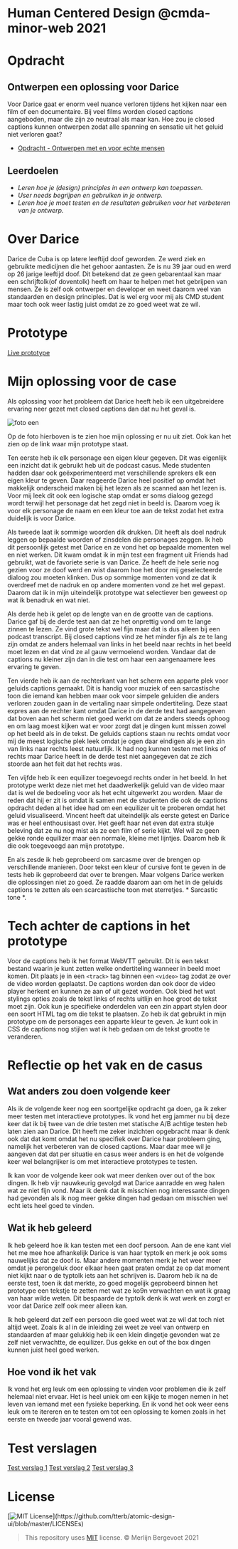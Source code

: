 # Human Centered Design @cmda-minor-web 2021

# Opdracht

## Ontwerpen een oplossing voor Darice

Voor Darice gaat er enorm veel nuance verloren tijdens het kijken naar een film of een documentaire. Bij veel films worden closed captions aangeboden, maar die zijn zo neutraal als maar kan. Hoe zou je closed captions kunnen ontwerpen zodat alle spanning en sensatie uit het geluid niet verloren gaat?

- [Opdracht - Ontwerpen met en voor echte mensen](course/Opdracht.md)

## Leerdoelen

- _Leren hoe je (design) principles in een ontwerp kan toepassen._
- _User needs begrijpen en gebruiken in je ontwerp._
- _Leren hoe je moet testen en de resultaten gebruiken voor het verbeteren van je ontwerp._

# Over Darice

Darice de Cuba is op latere leeftijd doof geworden. Ze werd ziek en gebruikte medicijnen die het gehoor aantasten. Ze is nu 39 jaar oud en werd op 26 jarige leeftijd doof. Dit betekend dat ze geen gebarentaal kan maar een schrijftolk(of doventolk) heeft om haar te helpen met het gebrijpen van mensen. Ze is zelf ook ontwerper en developer en weet daarom veel van standaarden en design principles. Dat is wel erg voor mij als CMD student maar toch ook weer lastig juist omdat ze zo goed weet wat ze wil. 

# Prototype

[Live prototype](https://mbergevoet.github.io/human-centered-design-2021/)

# Mijn oplossing voor de case

Als oplossing voor het probleem dat Darice heeft heb ik een uitgebreidere ervaring neer gezet met closed captions dan dat nu het geval is.

![foto een](https://i.imgur.com/Wp2lcYw.png)

Op de foto hierboven is te zien hoe mijn oplossing er nu uit ziet. Ook kan het zien op de link waar mijn prototype staat. 

Ten eerste heb ik elk personage een eigen kleur gegeven. Dit was eigenlijk een inzicht dat ik gebruikt heb uit de podcast casus. Mede studenten hadden daar ook geëxperimenteerd met verschillende sprekers elk een eigen kleur te geven. Daar reageerde Darice heel positief op omdat het makkelijk onderscheid maken bij het lezen als ze scanned aan het lezen is. Voor mij leek dit ook een logische stap omdat er soms dialoog gezegd wordt terwijl het personage dat het zegd niet in beeld is. Daarom voeg ik voor elk personage de naam en een kleur toe aan de tekst zodat het extra duidelijk is voor Darice. 

Als tweede laat ik sommige woorden dik drukken. Dit heeft als doel nadruk leggen op bepaalde woorden of zinsdelen die personages zeggen. Ik heb dit persoonlijk getest met Darice en ze vond het op bepaalde momenten wel en niet werken. Dit kwam omdat ik in mijn test een fragment uit Friends had gebruikt, wat de favoriete serie is van Darice. Ze heeft de hele serie nog gezien voor ze doof werd en wist daarom hoe het door mij geselecteerde dialoog zou moeten klinken. Dus op sommige momenten vond ze dat ik overdreef met de nadruk en op andere momenten vond ze het wel gepast. Daarom dat ik in mijn uiteindelijk prototype wat selectiever ben geweest op wat ik benadruk en wat niet. 

Als derde heb ik gelet op de lengte van en de grootte van de captions. Darice gaf bij de derde test aan dat ze het onprettig vond om te lange zinnen te lezen. Ze vind grote tekst wel fijn maar dat is dus alleen bij een podcast transcript. Bij closed captions vind ze het minder fijn als ze te lang zijn omdat ze anders helemaal van links in het beeld naar rechts in het beeld moet lezen en dat vind ze al gauw vermoeiend worden. Vandaar dat de captions nu kleiner zijn dan in die test om haar een aangenaamere lees ervaring te geven.

Ten vierde heb ik aan de rechterkant van het scherm een apparte plek voor geluids captions gemaakt. Dit is handig voor muziek of een sarcastische toon die iemand kan hebben maar ook voor simpele geluiden die anders verloren zouden gaan in de vertaling naar simpele ondertiteling. Deze staat expres aan de rechter kant omdat Darice in de derde test had aangegeven dat boven aan het scherm niet goed werkt om dat ze anders steeds ophoog en om laag moest kijken wat er voor zorgt dat je dingen kunt missen zowel op het beeld als in de tekst. De geluids captions staan nu rechts omdat voor mij de meest logische plek leek omdat je ogen daar eindigen als je een zin van links naar rechts leest natuurlijk. Ik had nog kunnen testen met links of rechts maar Darice heeft in de derde test niet aangegeven dat ze zich stoorde aan het feit dat het rechts was.

Ten vijfde heb ik een equilizer toegevoegd rechts onder in het beeld. In het prototype werkt deze niet met het daadwerkelijk geluid van de video maar dat is wel de bedoeling voor als het echt uitgewerkt zou worden. Maar de reden dat hij er zit is omdat ik samen met de studenten die ook de captions opdracht deden al het idee had om een equilizer uit te proberen omdat het geluid visualiseerd. Vincent heeft dat uiteindelijk als eerste getest en Darice was er heel enthousisast over. Het geeft haar net even dat extra stukje beleving dat ze nu nog mist als ze een film of serie kijkt. Wel wil ze geen gekke ronde equilizer maar een normale, kleine met lijntjes. Daarom heb ik die ook toegevoegd aan mijn prototype.

En als zesde ik heb geprobeerd om sarcasme over de brengen op verschillende manieren. Door tekst een kleur of cursive font te geven in de tests heb ik geprobeerd dat over te brengen. Maar volgens Darice werken die oplossingen niet zo goed. Ze raadde daarom aan om het in de geluids captions te zetten als een scarcastische toon met sterretjes. * Sarcastic tone *.

# Tech achter de captions in het prototype

Voor de captions heb ik het format WebVTT gebruikt. Dit is een tekst bestand waarin je kunt zetten welke ondertiteling wanneer in beeld moet komen. Dit plaats je in een `<track>` tag binnen een `<video>` tag zodat ze over de video worden geplaatst. De captions worden dan ook door de video player herkent en kunnen ze aan of uit gezet worden. Ook bied het wat stylings opties zoals de tekst links of rechts uitlijn en hoe groot de tekst moet zijn. Ook kun je specifieke onderdelen van een zin appart stylen door een soort HTML tag om die tekst te plaatsen. Zo heb ik dat gebruikt in mijn prototype om de personages een apparte kleur te geven. Je kunt ook in CSS de captions nog stijlen wat ik heb gedaan om de tekst grootte te veranderen. 

# Reflectie op het vak en de casus

## Wat anders zou doen volgende keer

Als ik de volgende keer nog een soortgelijke opdracht ga doen, ga ik zeker meer testen met interactieve prototypes. Ik vond het erg jammer nu bij deze keer dat ik bij twee van de drie testen met statische A/B achtige testen heb laten zien aan Darice. Dit heeft me zeker inzichten opgebracht maar ik denk ook dat dat komt omdat het nu specifiek over Darice haar probleem ging, namelijk het verbeteren van de closed captions. Maar daar mee wil je aangeven dat dat per situatie en casus weer anders is en het de volgende keer wel belangrijker is om met interactieve prototypes te testen.

Ik kan voor de volgende keer ook wat meer denken over out of the box dingen. Ik heb vijr nauwkeurig gevolgd wat Darice aanradde en weg halen wat ze niet fijn vond. Maar ik denk dat ik misschien nog interessante dingen had gevonden als ik nog meer gekke dingen had gedaan om misschien wel echt iets heel goed te vinden.

## Wat ik heb geleerd

Ik heb geleerd hoe ik kan testen met een doof persoon. Aan de ene kant viel het me mee hoe afhankelijk Darice is van haar typtolk en merk je ook soms nauwelijks dat ze doof is. Maar andere momenten merk je het weer meer omdat je perongeluk door elkaar heen gaat praten omdat ze op dat moment niet kijkt naar o de typtolk iets aan het schrijven is. Daarom heb ik na de eerste test, toen ik dat merkte, zo goed mogelijk geprobeerd binnen het prototype een tekstje te zetten met wat ze ko9n verwachten en wat ik graag van haar wilde weten. Dit bespaarde de typtolk denk ik wat werk en zorgt er voor dat Darice zelf ook meer alleen kan. 

Ik heb geleerd dat zelf een persoon die goed weet wat ze wil dat toch niet altijd weet. Zoals ik al in de inleiding zei weet ze veel van ontwerp en standaarden af maar gelukkig heb ik een klein dingetje gevonden wat ze zelf niet verwachtte, de equilizer. Dus gekke en out of the box dingen kunnen juist heel goed werken.

## Hoe vond ik het vak
Ik vond het erg leuk om een oplossing te vinden voor problemen die ik zelf helemaal niet ervaar. Het is heel uniek om een kijkje te mogen nemen in het leven van iemand met een fysieke beperking. En ik vond het ook weer eens leuk om te itereren en te testen om tot een oplossing te komen zoals in het eerste en tweede jaar vooral gewend was.  

# Test verslagen

[Test verslag 1](https://github.com/mbergevoet/human-centered-design-2021/wiki/Test-verslag-Darice-1)
[Test verslag 2](https://github.com/mbergevoet/human-centered-design-2021/wiki/Test-verslag-Darice-2)
[Test verslag 3](https://github.com/mbergevoet/human-centered-design-2021/wiki/Test-verslag-Darice-3)

# License

[![MIT License](https://img.shields.io/apm/l/atomic-design-ui.svg?)](https://github.com/tterb/atomic-design-ui/blob/master/LICENSEs)

> This repository uses [MIT](https://github.com/mbergevoet/iCOV-redesign/blob/master/LICENSE) license. © Merlijn Bergevoet 2021

<!-- links naar testverslagen -->

